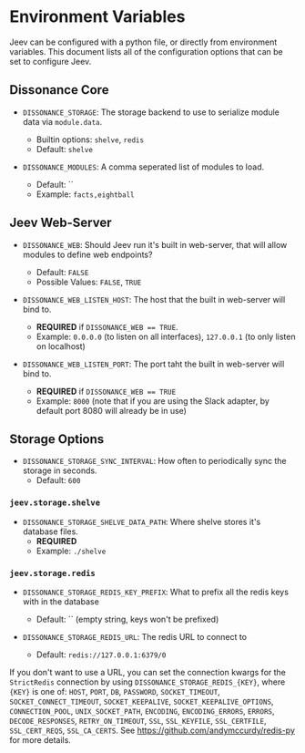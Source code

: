 # Environment Variables

Jeev can be configured with a python file, or directly from environment variables. This document lists all of the 
configuration options that can be set to configure Jeev.

## Dissonance Core

* `DISSONANCE_STORAGE`: The storage backend to use to serialize module data via `module.data`.
    * Builtin options: `shelve`, `redis`
    * Default: `shelve`
    
* `DISSONANCE_MODULES`: A comma seperated list of modules to load.
    * Default: ``
    * Example: `facts,eightball`

## Jeev Web-Server

* `DISSONANCE_WEB`: Should Jeev run it's built in web-server, that will allow modules to define web endpoints?
    * Default: `FALSE`
    * Possible Values: `FALSE`, `TRUE`
    
* `DISSONANCE_WEB_LISTEN_HOST`: The host that the built in web-server will bind to.
    * **REQUIRED** if `DISSONANCE_WEB == TRUE`.
    * Example: `0.0.0.0` (to listen on all interfaces), `127.0.0.1` (to only listen on localhost)
    
* `DISSONANCE_WEB_LISTEN_PORT`: The port taht the built in web-server will bind to.
    * **REQUIRED** if `DISSONANCE_WEB == TRUE`
    * Example: `8000` (note that if you are using the Slack adapter, by default port 8080 will already be in use)

## Storage Options

* `DISSONANCE_STORAGE_SYNC_INTERVAL`: How often to periodically sync the storage in seconds.
    * Default: `600`

### `jeev.storage.shelve`

* `DISSONANCE_STORAGE_SHELVE_DATA_PATH`: Where shelve stores it's database files.
    * **REQUIRED**
    * Example: `./shelve`
    
### `jeev.storage.redis`

* `DISSONANCE_STORAGE_REDIS_KEY_PREFIX`: What to prefix all the redis keys with in the database
    * Default: `` (empty string, keys won't be prefixed)

* `DISSONANCE_STORAGE_REDIS_URL`: The redis URL to connect to
    * Default: `redis://127.0.0.1:6379/0`

If you don't want to use a URL, you can set the connection kwargs for the `StrictRedis` connection by using 
`DISSONANCE_STORAGE_REDIS_{KEY}`, where `{KEY}` is one of: `HOST`, `PORT`, `DB`, `PASSWORD`, `SOCKET_TIMEOUT`,
`SOCKET_CONNECT_TIMEOUT`, `SOCKET_KEEPALIVE`, `SOCKET_KEEPALIVE_OPTIONS`, `CONNECTION_POOL`, `UNIX_SOCKET_PATH`, 
`ENCODING`, `ENCODING_ERRORS`, `ERRORS`, `DECODE_RESPONSES`, `RETRY_ON_TIMEOUT`, `SSL`, `SSL_KEYFILE`, `SSL_CERTFILE`, 
`SSL_CERT_REQS`, `SSL_CA_CERTS`. See https://github.com/andymccurdy/redis-py for more details.